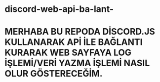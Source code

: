 # discord-web-api-ba-lant-



# MERHABA BU REPODA DİSCORD.JS KULLANARAK APİ İLE BAĞLANTI KURARAK WEB SAYFAYA LOG İŞLEMİ/VERİ YAZMA İŞLEMİ NASIL OLUR GÖSTERECEĞİM.
